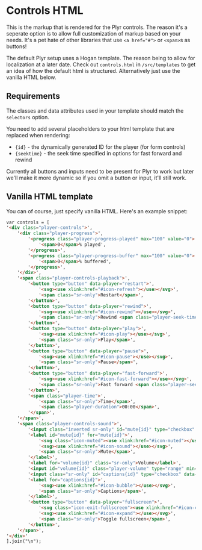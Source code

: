 # Controls HTML

This is the markup that is rendered for the Plyr controls. The reason it's a seperate option is to allow full customization of markup based on your needs. It's a pet hate of other libraries that use `<a href="#">` or `<span>`s as buttons! 

The default Plyr setup uses a Hogan template. The reason being to allow for localization at a later date. Check out `controls.html` in `/src/templates` to get an idea of how the default html is structured. Alternatively just use the vanilla HTML below.

## Requirements

The classes and data attributes used in your template should match the `selectors` option. 

You need to add several placeholders to your html template that are replaced when rendering:

- `{id}` - the dynamically generated ID for the player (for form controls)
- `{seektime}` - the seek time specified in options for fast forward and rewind

Currently all buttons and inputs need to be present for Plyr to work but later we'll make it more dynamic so if you omit a button or input, it'll still work. 

## Vanilla HTML template

You can of course, just specify vanilla HTML. Here's an example snippet:

```html
var controls = [
'<div class="player-controls">',
	'<div class="player-progress">',
		'<progress class="player-progress-played" max="100" value="0">',
			'<span>0</span>% played',
		'</progress>',
		'<progress class="player-progress-buffer" max="100" value="0">',
			'<span>0</span>% buffered',
		'</progress>',
	'</div>',
	'<span class="player-controls-playback">',
		'<button type="button" data-player="restart">',
			'<svg><use xlink:href="#icon-refresh"></use></svg>',
			'<span class="sr-only">Restart</span>',
		'</button>',
		'<button type="button" data-player="rewind">',
			'<svg><use xlink:href="#icon-rewind"></use></svg>',
			'<span class="sr-only">Rewind <span class="player-seek-time">{seektime}</span> seconds</span>',
		'</button>',
		'<button type="button" data-player="play">',
			'<svg><use xlink:href="#icon-play"></use></svg>',
			'<span class="sr-only">Play</span>',
		'</button>',
		'<button type="button" data-player="pause">',
			'<svg><use xlink:href="#icon-pause"></use></svg>',
			'<span class="sr-only">Pause</span>',
		'</button>',
		'<button type="button" data-player="fast-forward">',
			'<svg><use xlink:href="#icon-fast-forward"></use></svg>',
			'<span class="sr-only">Fast forward <span class="player-seek-time">{seektime}</span> seconds</span>',
		'</button>',
		'<span class="player-time">',
			'<span class="sr-only">Time</span>',
			'<span class="player-duration">00:00</span>',
		'</span>',
	'</span>',
	'<span class="player-controls-sound">',
		'<input class="inverted sr-only" id="mute{id}" type="checkbox" data-player="mute">',
		'<label id="mute{id}" for="mute{id}">',
			'<svg class="icon-muted"><use xlink:href="#icon-muted"></use></svg>',
			'<svg><use xlink:href="#icon-sound"></use></svg>',
			'<span class="sr-only">Mute</span>',
		'</label>',
		'<label for="volume{id}" class="sr-only">Volume</label>',
		'<input id="volume{id}" class="player-volume" type="range" min="0" max="10" value="5" data-player="volume">',
		'<input class="sr-only" id="captions{id}" type="checkbox" data-player="captions">',
		'<label for="captions{id}">',
			'<svg><use xlink:href="#icon-bubble"></use></svg>',
			'<span class="sr-only">Captions</span>',
		'</label>',
		'<button type="button" data-player="fullscreen">',
			'<svg class="icon-exit-fullscreen"><use xlink:href="#icon-collapse"></use></svg>',
			'<svg><use xlink:href="#icon-expand"></use></svg>',
			'<span class="sr-only">Toggle fullscreen</span>',
		'</button>',
	'</span>',
'</div>'
].join("\n");
```